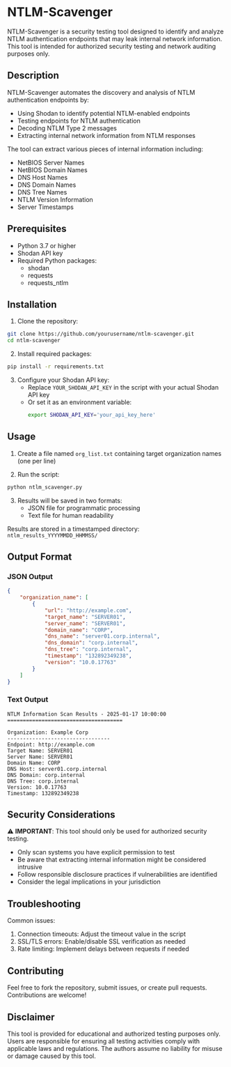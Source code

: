 # NTLM-Scavenger
NTLM-Scavenger is a security testing tool designed to identify and analyze NTLM authentication endpoints that may leak internal network information. This tool is intended for authorized security testing and network auditing purposes only.

## Description
NTLM-Scavenger automates the discovery and analysis of NTLM authentication endpoints by:
- Using Shodan to identify potential NTLM-enabled endpoints
- Testing endpoints for NTLM authentication
- Decoding NTLM Type 2 messages
- Extracting internal network information from NTLM responses

The tool can extract various pieces of internal information including:
- NetBIOS Server Names
- NetBIOS Domain Names
- DNS Host Names
- DNS Domain Names
- DNS Tree Names
- NTLM Version Information
- Server Timestamps

## Prerequisites
- Python 3.7 or higher
- Shodan API key
- Required Python packages:
  - shodan
  - requests
  - requests_ntlm

## Installation
1. Clone the repository:
```bash
git clone https://github.com/yourusername/ntlm-scavenger.git
cd ntlm-scavenger
```

2. Install required packages:
```bash
pip install -r requirements.txt
```

3. Configure your Shodan API key:
   - Replace `YOUR_SHODAN_API_KEY` in the script with your actual Shodan API key
   - Or set it as an environment variable:
     ```bash
     export SHODAN_API_KEY='your_api_key_here'
     ```

## Usage
1. Create a file named `org_list.txt` containing target organization names (one per line)

2. Run the script:
```bash
python ntlm_scavenger.py
```

3. Results will be saved in two formats:
   - JSON file for programmatic processing
   - Text file for human readability

Results are stored in a timestamped directory: `ntlm_results_YYYYMMDD_HHMMSS/`

## Output Format

### JSON Output
```json
{
    "organization_name": [
        {
            "url": "http://example.com",
            "target_name": "SERVER01",
            "server_name": "SERVER01",
            "domain_name": "CORP",
            "dns_name": "server01.corp.internal",
            "dns_domain": "corp.internal",
            "dns_tree": "corp.internal",
            "timestamp": "132892349238",
            "version": "10.0.17763"
        }
    ]
}
```

### Text Output
```
NTLM Information Scan Results - 2025-01-17 10:00:00
=====================================

Organization: Example Corp
---------------------------------
Endpoint: http://example.com
Target Name: SERVER01
Server Name: SERVER01
Domain Name: CORP
DNS Host: server01.corp.internal
DNS Domain: corp.internal
DNS Tree: corp.internal
Version: 10.0.17763
Timestamp: 132892349238
```

## Security Considerations
⚠️ **IMPORTANT**: This tool should only be used for authorized security testing.
- Only scan systems you have explicit permission to test
- Be aware that extracting internal information might be considered intrusive
- Follow responsible disclosure practices if vulnerabilities are identified
- Consider the legal implications in your jurisdiction

## Troubleshooting
Common issues:
1. Connection timeouts: Adjust the timeout value in the script
2. SSL/TLS errors: Enable/disable SSL verification as needed
3. Rate limiting: Implement delays between requests if needed

## Contributing
Feel free to fork the repository, submit issues, or create pull requests. Contributions are welcome!

## Disclaimer
This tool is provided for educational and authorized testing purposes only. Users are responsible for ensuring all testing activities comply with applicable laws and regulations. The authors assume no liability for misuse or damage caused by this tool.
